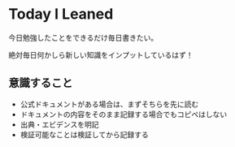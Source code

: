 # Today I Leaned

今日勉強したことをできるだけ毎日書きたい。

絶対毎日何かしら新しい知識をインプットしているはず！

## 意識すること

- 公式ドキュメントがある場合は、まずそちらを先に読む
- ドキュメントの内容をそのまま記録する場合でもコピペはしない
- 出典・エビデンスを明記
- 検証可能なことは検証してから記録する
